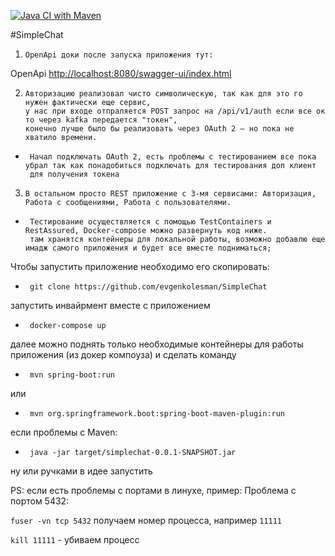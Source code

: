 [![Java CI with Maven](https://github.com/evgenkolesman/SimpleChat/actions/workflows/maven.yml/badge.svg)](https://github.com/evgenkolesman/SimpleChat/actions/workflows/maven.yml)

#SimpleChat

1.     OpenApi доки после запуска приложения тут: 

OpenApi
        <http://localhost:8080/swagger-ui/index.html>

2.     Авторизацию реализовал чисто символическую, так как для это го нужен фактически еще сервис,
       у нас при входе отпраляется POST запрос на /api/v1/auth если все ок то через kafka передается "токен",
       конечно лучше было бы реализовать через OAuth 2 – но пока не хватило времени. 
-      Начал подключать OAuth 2, есть проблемы с тестированием все пока убрал так как понадобиться подключать для тестирования доп клиент
       для получения токена

3.     В остальном просто REST приложение с 3-мя сервисами: Авторизация, Работа с сообщениями, Работа с пользователями.
-      Тестирование осуществляется с помощью TestContainers и RestAssured, Docker-compose можно развернуть код ниже.
       там хранятся контейнеры для локальной работы, возможно добавлю еще имадж самого приложения и будет все вместе подниматься;

Чтобы запустить приложение необходимо его скопировать: 
-      git clone https://github.com/evgenkolesman/SimpleChat
запустить инвайрмент вместе с приложением 
-      docker-compose up

далее можно поднять только необходимые контейнеры для работы приложения (из докер компоуза) и сделать команду
-      mvn spring-boot:run 

или 
-      mvn org.springframework.boot:spring-boot-maven-plugin:run

если проблемы с Maven:
-      java -jar target/simplechat-0.0.1-SNAPSHOT.jar

ну или ручками в идее запустить

PS: если есть проблемы с портами в линухе, пример:
Проблема с портом 5432:

`fuser -vn tcp 5432`
получаем номер процесса, например `11111`

`kill 11111` - убиваем процесс
